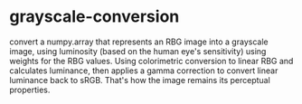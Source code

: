 # grayscale-conversion

convert a numpy.array that represents an RBG image into a grayscale image, using luminosity (based on the human eye's sensitivity) using weights for the RBG values.
Using colorimetric conversion to linear RBG and calculates luminance, then applies a gamma correction to convert linear luminance back to sRGB. That's how the image remains its perceptual properties.
